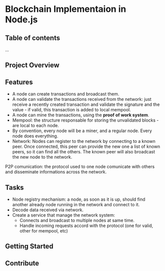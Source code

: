 # Blockchain Implementaion in Node.js

## Table of contents
...

## Project Overview

## Features
- A node can create transactions and broadcast them.
- A node can validate the transactions received from the network: just receive a recently created transaction and validate the signature and the value - if valid, this transaction is added to local mempool.
- A node can mine the transactions, using the **proof of work system**.
- Mempool: the structure responsable for storing the unvalidated blocks - are local to each node.
- By convention, every node will be a miner, and a regular node. Every node does everything.
- Network: Nodes can register to the network by connecting to a known peer. Once connected, this peer can provide the new one a list of known peers, so it can find all the others. The known peer will also broadcast the new node to the network.

P2P comunication: the protocol used to one node comunicate with others and disseminate informations across the network.

## Tasks
- Node registry mechanism: a node, as soon as it is up, should find another already node running in the network and connect to it.
- Decode data received via network.
- Create a service that manage the network system:
    - Connects and broadcast to multiple nodes at same time.
    - Handle incoming requests accord with the protocol (one for valid, other for mempool, etc)

## Getting Started

## Contribute

